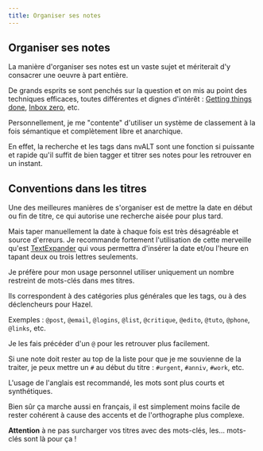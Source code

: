 ```yaml
---
title: Organiser ses notes
---
```


## Organiser ses notes

La manière d'organiser ses notes est un vaste sujet et mériterait d'y consacrer une oeuvre à part entière.

De grands esprits se sont penchés sur la question et on mis au point des techniques efficaces, toutes différentes et dignes d'intérêt : [Getting things done](http://fr.wikipedia.org/wiki/Getting_Things_Done), [Inbox zero](http://inboxzero.com/), etc.

Personnellement, je me "contente" d'utiliser un système de classement à la fois sémantique et complètement libre et anarchique.

En effet, la recherche et les tags dans nvALT sont une fonction si puissante et rapide qu'il suffit de bien tagger et titrer ses notes pour les retrouver en un instant.

## Conventions dans les titres

Une des meilleures manières de s'organiser est de mettre la date en début ou fin de titre, ce qui autorise une recherche aisée pour plus tard.

Mais taper manuellement la date à chaque fois est très désagréable et source d'erreurs. Je recommande fortement l'utilisation de cette merveille qu'est [TextExpander](http://www.smilesoftware.com/TextExpander/index.html) qui vous permettra d'insérer la date et/ou l'heure en tapant deux ou trois lettres seulements.

Je préfère pour mon usage personnel utiliser uniquement un nombre restreint de mots-clés dans mes titres.

Ils correspondent à des catégories plus générales que les tags, ou à des déclencheurs pour Hazel.

Exemples : `@post`, `@email`, `@logins`, `@list`, `@critique`, `@edito`, `@tuto`, `@phone`, `@links`, etc.

Je les fais précéder d'un `@` pour les retrouver plus facilement.

Si une note doit rester au top de la liste pour que je me souvienne de la traiter, je peux mettre un `#` au début du titre&nbsp;: `#urgent`, `#anniv`, `#work`, etc.

L'usage de l'anglais est recommandé, les mots sont plus courts et synthétiques. 

Bien sûr ça marche aussi en français, il est simplement moins facile de rester cohérent à cause des accents et de l'orthographe plus complexe.

**Attention** à ne pas surcharger vos titres avec des mots-clés, les… mots-clés sont là pour ça&nbsp;!
